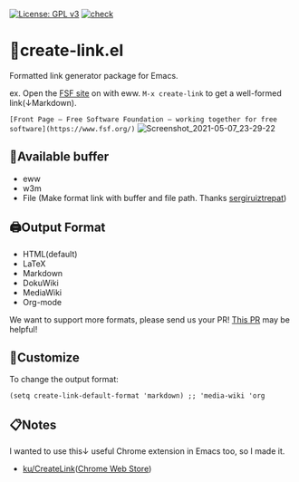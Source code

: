 [![License: GPL v3](https://img.shields.io/badge/License-GPLv3-blue.svg)](https://www.gnu.org/licenses/gpl-3.0)
[![check](https://github.com/kijimaD/create-link/actions/workflows/test.yml/badge.svg)](https://github.com/kijimaD/create-link/actions/workflows/test.yml)
# 🔗create-link.el

Formatted link generator package for Emacs.

ex. Open the [FSF site](https://www.fsf.org/) on with eww. `M-x create-link` to get a well-formed link(↓Markdown).

`[Front Page — Free Software Foundation — working together for free software](https://www.fsf.org/)`
![Screenshot_2021-05-07_23-29-22](https://user-images.githubusercontent.com/11595790/117464910-1656c680-af8c-11eb-9b9b-c53d65e6f1ea.png)

## 🌟Available buffer

- eww
- w3m
- File (Make format link with buffer and file path. Thanks [sergiruiztrepat](https://github.com/kijimaD/create-link/pull/7#issue-640817593))

## 🖨Output Format

- HTML(default)
- LaTeX
- Markdown
- DokuWiki
- MediaWiki
- Org-mode

We want to support more formats, please send us your PR! [This PR](https://github.com/kijimaD/create-link/pull/7) may be helpful!

## 🔧Customize

To change the output format:
```elisp
(setq create-link-default-format 'markdown) ;; 'media-wiki 'org
```

## 📋Notes

I wanted to use this↓ useful Chrome extension in Emacs too, so I made it.
- [ku/CreateLink](https://github.com/ku/CreateLink)([Chrome Web Store](https://chrome.google.com/webstore/detail/create-link/gcmghdmnkfdbncmnmlkkglmnnhagajbm))
